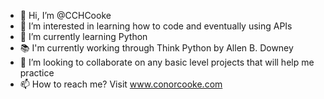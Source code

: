 - 👋 Hi, I’m @CCHCooke
- 👀 I’m interested in learning how to code and eventually using APIs
- 🌱 I’m currently learning Python
- 📚 I'm currently working through Think Python by Allen B. Downey
- 💞️ I’m looking to collaborate on any basic level projects that will help me practice
- 📫 How to reach me? Visit www.conorcooke.com

<!---
CCHCooke/CCHCooke is a ✨ special ✨ repository because its `README.md` (this file) appears on your GitHub profile.
You can click the Preview link to take a look at your changes.
--->
